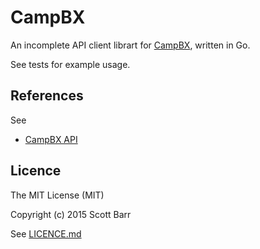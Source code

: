 # CampBX

An incomplete API client librart for [CampBX](https://campbx.com/), written
in Go.

See tests for example usage.

## References

See

- [CampBX API ](https://campbx.com/api.php)

## Licence

The MIT License (MIT)

Copyright (c) 2015 Scott Barr

See [LICENCE.md](LICENCE.md)
